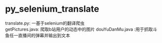 # py_selenium_translate
translate.py: 一基于selenium的翻译爬虫   
getPictures.java: 爬取b站用户的动态中的图片
douYuDanMu.java :用于抓取斗鱼任一直播间的弹幕并输出到文本
